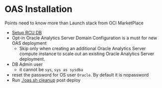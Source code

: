 # OAS Installation
Points need to know more than Launch stack from OCI MarketPlace
- [Setup RCU DB](https://github.com/davidkhala/oracle-PaaS-collection/blob/main/analytic/OAS/RCU.md#setup-on-oci)
-  Opt-in Oracle Analytics Server Domain Configuration is a must for new OAS deployment
    - Skip only when creating an additional Oracle Analytics Server compute instance to scale out an existing Oracle Analytics Server deployment.
- DB Admin user
    - it cannot be `sys`, `sys as sysdba`
- reset the password for OS user `Oracle`. By default it is nopassword
- Run [./oas.sh cleanup](https://github.com/davidkhala/oracle-PaaS-collection/blob/main/analytic/OAS/oas.sh) post deploy 

